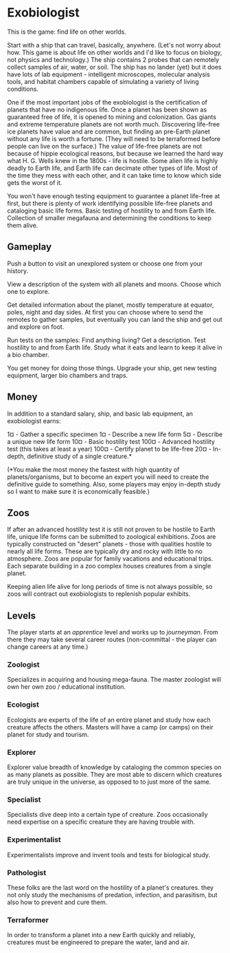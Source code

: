 Exobiologist
============

This is the game: find life on other worlds.

Start with a ship that can travel, basically, anywhere. (Let's not worry about how. This game is about life on other worlds and I'd like to focus on biology, not physics and technology.) The ship contains 2 probes that can remotely collect samples of air, water, or soil. The ship has no lander (yet) but it does have lots of lab equipment - intelligent microscopes, molecular analysis tools, and habitat chambers capable of simulating a variety of living conditions.

One if the most important jobs of the exobiologist is the certification of planets that have no indigenous life. Once a planet has been shown as guaranteed free of life, it is opened to mining and colonization. Gas giants and extreme temperature planets are not worth much. Discovering life-free ice planets have value and are common, but finding an pre-Earth planet without any life is worth a fortune. (They will need to be terraformed before people can live on the surface.) The value of life-free planets are not because of hippie ecological reasons, but because we learned the hard way what H. G. Wells knew in the 1800s - life is hostile. Some alien life is highly deadly to Earth life, and Earth life can decimate other types of life. Most of the time they mess with each other, and it can take time to know which side gets the worst of it.

You won't have enough testing equipment to guarantee a planet life-free at first, but there is plenty of work identifying possible life-free planets and cataloging basic life forms. Basic testing of hostility to and from Earth life. Collection of smaller megafauna and determining the conditions to keep them alive.

## Gameplay

Push a button to visit an unexplored system or choose one from your history.

View a description of the system with all planets and moons. Choose which one to explore.

Get detailed information about the planet, mostly temperature at equator, poles, night and day sides. At first you can choose where to send the remotes to gather samples, but eventually
you can land the ship and get out and explore on foot.

Run tests on the samples: Find anything living? Get a description. Test hostility to and from Earth life. Study what it eats and learn to keep it alive in a bio chamber.

You get money for doing those things. Upgrade your ship, get new testing equipment, larger bio chambers and traps.

## Money

In addition to a standard salary, ship, and basic lab equipment, an exobiologist earns:

1¤ - Gather a specific specimen
1¤ - Describe a new life form
5¤ - Describe a unique new life form
10¤ - Basic hostility test
100¤ - Advanced hostility test (this takes at least a year)
100¤ - Certify planet to be life-free
20¤ - In-depth, definitive study of a single creature.*

(*You make the most money the fastest with high quantity of planets/organisms, but to become an expert you will need to create the definitive guide to something. Also, some players may enjoy in-depth study so I want to make sure it is economically feasible.)

## Zoos

If after an advanced hostility test it is still not proven to be hostile to Earth life,
unique life forms can be submitted to zoological exhibitions. Zoos are typically constructed on "desert" planets - those with qualities hostile to nearly all life forms. These are typically dry and rocky with little to no atmosphere. Zoos are popular for family vacations and educational trips. Each separate building in a zoo complex houses creatures from a single planet.

Keeping alien life alive for long periods of time is not always possible, so zoos will contract out exobiologists to replenish popular exhibits.

## Levels

The player starts at an *apprentice* level and works up to *journeyman*. From there they may take several career routes (non-committal - the player can change careers at any time.)

### Zoologist

Specializes in acquiring and housing mega-fauna. The master zoologist will own her own zoo / educational institution.

### Ecologist

Ecologists are experts of the life of an entire planet and study how each creature affects the others. Masters will have a camp (or camps) on their planet for study and tourism.

### Explorer

Explorer value breadth of knowledge by cataloging the common species on as many planets as possible. They are most able to discern which creatures are truly unique in the universe, as opposed to to just more of the same.

### Specialist

Specialists dive deep into a certain type of creature. Zoos occasionally need expertise on a specific creature they are having trouble with.

### Experimentalist

Experimentalists improve and invent tools and tests for biological study.

### Pathologist

These folks are the last word on the hostility of a planet's creatures. they not only study the mechanisms of predation, infection, and parasitism, but also how to prevent and cure them.

### Terraformer

In order to transform a planet into a new Earth quickly and reliably, creatures must be engineered to prepare the water, land and air.
